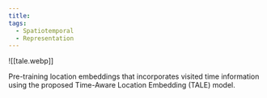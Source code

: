 ```yaml
---
title: 
tags:
  - Spatiotemporal
  - Representation
---
```

![[tale.webp]]

Pre-training location embeddings that incorporates visited time information using the proposed Time-Aware Location Embedding (TALE) model.